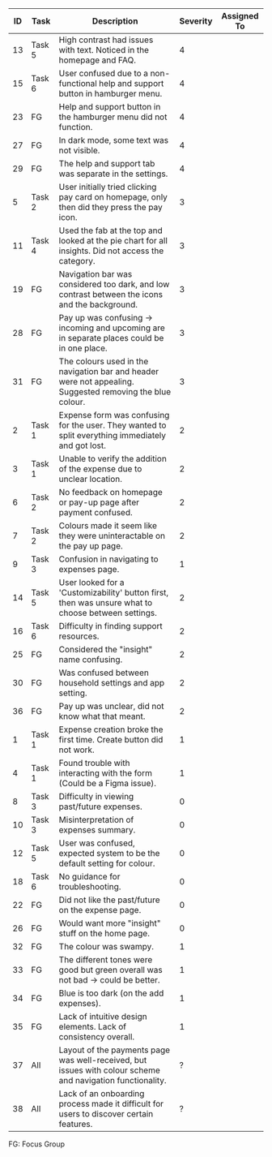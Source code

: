 | ID  | Task  | Description                                                                                             | Severity | Assigned To     |
|-----|-------|---------------------------------------------------------------------------------------------------------|----------|-----------------|
| 13  | Task 5| High contrast had issues with text. Noticed in the homepage and FAQ.                                     | 4        |                 |
| 15  | Task 6| User confused due to a non-functional help and support button in hamburger menu.                         | 4        |                 |
| 23  | FG    | Help and support button in the hamburger menu did not function.                                          | 4        |                 |
| 27  | FG    | In dark mode, some text was not visible.                                                                 | 4        |                 |
| 29  | FG    | The help and support tab was separate in the settings.                                                   | 4        |                 |
| 5   | Task 2| User initially tried clicking pay card on homepage, only then did they press the pay icon.               | 3        |                 |
| 11  | Task 4| Used the fab at the top and looked at the pie chart for all insights. Did not access the category.       | 3        |                 |
| 19  | FG    | Navigation bar was considered too dark, and low contrast between the icons and the background.           | 3        |                 |
| 28  | FG    | Pay up was confusing -> incoming and upcoming are in separate places could be in one place.              | 3        |                 |
| 31  | FG    | The colours used in the navigation bar and header were not appealing. Suggested removing the blue colour.| 3        |                 |
| 2   | Task 1| Expense form was confusing for the user. They wanted to split everything immediately and got lost.       | 2        |                 |
| 3   | Task 1| Unable to verify the addition of the expense due to unclear location.                                    | 2        |                 |
| 6   | Task 2| No feedback on homepage or pay-up page after payment confused.                                           | 2        |                 |
| 7   | Task 2| Colours made it seem like they were uninteractable on the pay up page.                                   | 2        |                 |
| 9   | Task 3| Confusion in navigating to expenses page.                                                                | 1        |                 |
| 14  | Task 5| User looked for a 'Customizability' button first, then was unsure what to choose between settings.       | 2        |                 |
| 16  | Task 6| Difficulty in finding support resources.                                                                 | 2        |                 |
| 25  | FG    | Considered the "insight" name confusing.                                                                 | 2        |                 |
| 30  | FG    | Was confused between household settings and app setting.                                                 | 2        |                 |
| 36  | FG    | Pay up was unclear, did not know what that meant.                                                        | 2        |                 |
| 1   | Task 1| Expense creation broke the first time. Create button did not work.                                       | 1        |                 |
| 4   | Task 1| Found trouble with interacting with the form (Could be a Figma issue).                                   | 1        |                 |
| 8   | Task 3| Difficulty in viewing past/future expenses.                                                              | 0        |                 |
| 10  | Task 3| Misinterpretation of expenses summary.                                                                   | 0        |                 |
| 12  | Task 5| User was confused, expected system to be the default setting for colour.                                 | 0        |                 |
| 18  | Task 6| No guidance for troubleshooting.                                                                         | 0        |                 |
| 22  | FG    | Did not like the past/future on the expense page.                                                        | 0        |                 |
| 26  | FG    | Would want more "insight" stuff on the home page.                                                        | 0        |                 |
| 32  | FG    | The colour was swampy.                                                                                   | 1        |                 |
| 33  | FG    | The different tones were good but green overall was not bad -> could be better.                          | 1        |                 |
| 34  | FG    | Blue is too dark (on the add expenses).                                                                  | 1        |                 |
| 35  | FG    | Lack of intuitive design elements. Lack of consistency overall.                                          | 1        |                 |
| 37  | All   | Layout of the payments page was well-received, but issues with colour scheme and navigation functionality.| ?        |                 |
| 38  | All   | Lack of an onboarding process made it difficult for users to discover certain features.                  | ?        |                 |

FG: Focus Group
